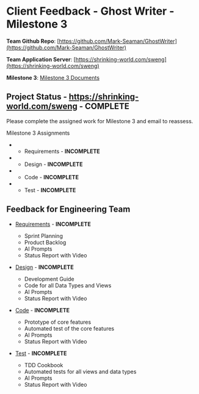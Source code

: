 # Client Feedback - Ghost Writer - Milestone 3

**Team Github Repo**:  [https://github.com/Mark-Seaman/GhostWriter](https://github.com/Mark-Seaman/GhostWriter)

**Team Application Server**:  [https://shrinking-world.com/sweng](https://shrinking-world.com/sweng)

**Milestone 3**: [Milestone 3 Documents](https://github.com/Mark-Seaman/GhostWriter/tree/main/Documents/Milestone-3)


## Project Status - https://shrinking-world.com/sweng - **COMPLETE**

Please complete the assigned work for Milestone 3 and email to reassess.

Milestone 3 Assignments

*  - Requirements  - **INCOMPLETE**
*  - Design        - **INCOMPLETE**
*  - Code          - **INCOMPLETE**
*  - Test          - **INCOMPLETE**


## Feedback for Engineering Team

* [Requirements](https://github.com/Mark-Seaman/GhostWriter/tree/main/Documents/Milestone-3/Requirements) - **INCOMPLETE**
    * Sprint Planning
    * Product Backlog
    * AI Prompts
    * Status Report with Video

* [Design](https://github.com/Mark-Seaman/GhostWriter/tree/main/Documents/Milestone-3/Design) - **INCOMPLETE**
    * Development Guide
    * Code for all Data Types and Views
    * AI Prompts
    * Status Report with Video

* [Code](https://github.com/Mark-Seaman/GhostWriter/tree/main/Documents/Milestone-3/Code) - **INCOMPLETE**
    * Prototype of core features
    * Automated test of the core features
    * AI Prompts
    * Status Report with Video

* [Test](https://github.com/Mark-Seaman/GhostWriter/tree/main/Documents/Milestone-3/Test) - **INCOMPLETE**
    * TDD Cookbook
    * Automated tests for all views and data types
    * AI Prompts
    * Status Report with Video

